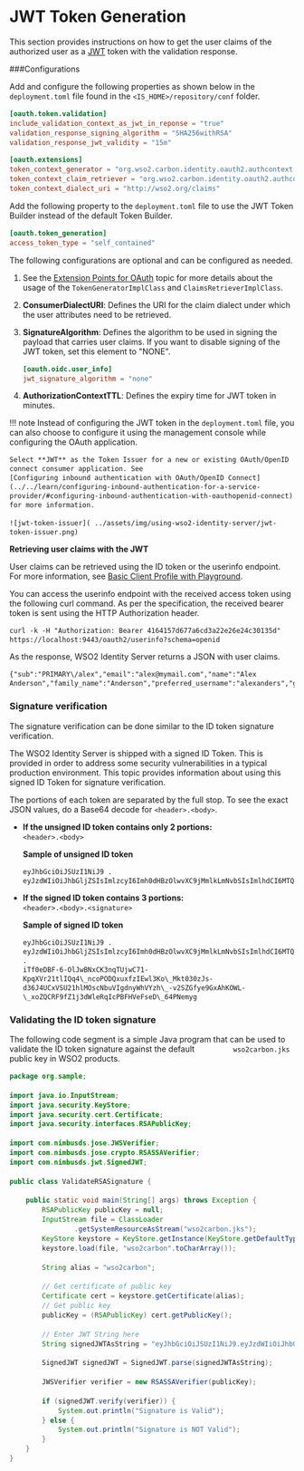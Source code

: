 # JWT Token Generation

This section provides instructions on how to get the user claims of the
authorized user as a
[JWT](https://openid.net/specs/draft-jones-json-web-token-07.html) token
with the validation response.

###Configurations

Add and configure the following properties as shown below in the `deployment.toml` file found in the `<IS_HOME>/repository/conf` folder.  

```toml
[oauth.token.validation]
include_validation_context_as_jwt_in_reponse = "true"
validation_response_signing_algorithm = "SHA256withRSA"
validation_response_jwt_validity = "15m"
```

```toml
[oauth.extensions]
token_context_generator = "org.wso2.carbon.identity.oauth2.authcontext.JWTTokenGenerator"
token_context_claim_retriever = "org.wso2.carbon.identity.oauth2.authcontext.DefaultClaimsRetriever"
token_context_dialect_uri = "http://wso2.org/claims"
```

Add the following property to the `deployment.toml` file to use the JWT Token
Builder instead of the default Token Builder.

```toml
[oauth.token_generation]
access_token_type = "self_contained"
```
    
The following configurations are optional and can be configured as
needed.

1.  See the [Extension Points for OAuth](../../learn/extension-points-for-oauth/#authorizationcontext-token-generator)
    topic for more details about the usage of the `TokenGeneratorImplClass` and `ClaimsRetrieverImplClass`.

2.  **ConsumerDialectURI**: Defines the URI for the claim dialect under
    which the user attributes need to be retrieved.

3.  **SignatureAlgorithm**: Defines the algorithm to be used in signing the
    payload that carries user claims. If you want to disable signing of
    the JWT token, set this element to "NONE".

    ```toml
    [oauth.oidc.user_info]
    jwt_signature_algorithm = "none"
    ```

4.  **AuthorizationContextTTL**: Defines the expiry time for JWT token in
    minutes.

!!! note
    Instead of configuring the JWT token in the
    `deployment.toml` file, you can also choose to configure
    it using the management console while configuring the OAuth application.
    
    Select **JWT** as the Token Issuer for a new or existing OAuth/OpenID
    connect consumer application. See 
    [Configuring inbound authentication with OAuth/OpenID Connect](../../learn/configuring-inbound-authentication-for-a-service-provider/#configuring-inbound-authentication-with-oauthopenid-connect)
    for more information.
    
    ![jwt-token-issuer]( ../assets/img/using-wso2-identity-server/jwt-token-issuer.png) 
    

**Retrieving user claims with the JWT**

User claims can be retrieved using the ID token or the userinfo endpoint. For more information, see [Basic Client Profile with Playground](../../learn/basic-client-profile-with-playground).

You can access the userinfo endpoint with the received access token using the following curl command. As per the specification, the received bearer token is sent using the HTTP Authorization header.

```
curl -k -H "Authorization: Bearer 4164157d677a6cd3a22e26e24c30135d" https://localhost:9443/oauth2/userinfo?schema=openid
```

As the response, WSO2 Identity Server returns a JSON with user claims.

```
{"sub":"PRIMARY\/alex","email":"alex@mymail.com","name":"Alex Anderson","family_name":"Anderson","preferred_username":"alexanders","given_name":"Alex"}
```

### Signature verification

The signature verification can be done similar to the ID token signature
verification.

The WSO2 Identity Server is shipped with a signed ID Token. This is
provided in order to address some security vulnerabilities in a typical
production environment. This topic provides information about using this
signed ID Token for signature verification.

The portions of each token are separated by the full stop. To see the
exact JSON values, do a Base64 decode for `<header>.<body>`.

-   **If the unsigned ID token contains only 2 portions:**  
    `<header>.<body>`  

    **Sample of unsigned ID token**
    ```
    eyJhbGciOiJSUzI1NiJ9 .
    eyJzdWIiOiJhbGljZSIsImlzcyI6Imh0dHBzOlwvXC9jMmlkLmNvbSIsImlhdCI6MTQxNjE1ODU0MX0
    ```

-   **If the signed ID token contains 3 portions:**  
    `<header>.<body>.<signature>`

    **Sample of signed ID token**
    ```
    eyJhbGciOiJSUzI1NiJ9 .
    eyJzdWIiOiJhbGljZSIsImlzcyI6Imh0dHBzOlwvXC9jMmlkLmNvbSIsImlhdCI6MTQxNjE1ODU0MX0
    .
    iTf0eDBF-6-OlJwBNxCK3nqTUjwC71-KpqXVr21tlIQq4\_ncoPODQxuxfzIEwl3Ko\_Mkt030zJs-d36J4UCxVSU21hlMOscNbuVIgdnyWhVYzh\_-v2SZGfye9GxAhKOWL-\_xoZQCRF9fZ1j3dWleRqIcPBFHVeFseD\_64PNemyg
    ```

### Validating the ID token signature

The following code segment is a simple Java program that can be used to
validate the ID token signature against the default
`          wso2carbon.jks         ` public key in WSO2 products.

``` java
package org.sample;

import java.io.InputStream;
import java.security.KeyStore;
import java.security.cert.Certificate;
import java.security.interfaces.RSAPublicKey;

import com.nimbusds.jose.JWSVerifier;
import com.nimbusds.jose.crypto.RSASSAVerifier;
import com.nimbusds.jwt.SignedJWT;

public class ValidateRSASignature {

    public static void main(String[] args) throws Exception {
        RSAPublicKey publicKey = null;
        InputStream file = ClassLoader
                .getSystemResourceAsStream("wso2carbon.jks");
        KeyStore keystore = KeyStore.getInstance(KeyStore.getDefaultType());
        keystore.load(file, "wso2carbon".toCharArray());

        String alias = "wso2carbon";

        // Get certificate of public key
        Certificate cert = keystore.getCertificate(alias);
        // Get public key
        publicKey = (RSAPublicKey) cert.getPublicKey();

        // Enter JWT String here
        String signedJWTAsString = "eyJhbGciOiJSUzI1NiJ9.eyJzdWIiOiJhbGljZSIsImlzcyI6Imh0d";

        SignedJWT signedJWT = SignedJWT.parse(signedJWTAsString);

        JWSVerifier verifier = new RSASSAVerifier(publicKey);

        if (signedJWT.verify(verifier)) {
            System.out.println("Signature is Valid");
        } else {
            System.out.println("Signature is NOT Valid");
        }
    }
}
```
